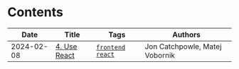 # Contents

| Date | Title | Tags | Authors |
|-------|------|------|------|
| 2024-02-08 | [4. Use React](doc/adr/0004-use-react.md) | [`frontend`](https://github.com/Catchpowle/adr/tree/main/tags/frontend.md) [`react`](https://github.com/Catchpowle/adr/tree/main/tags/react.md) | Jon Catchpowle, Matej Vobornik
